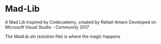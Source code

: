# Mad-Lib

A Mad Lib inspired by Codecademy, created by Rafael Amaro
Developed on Microsoft Visual Studio - Community 2017

The MadLib.sln (solution file) is where the magic happens
